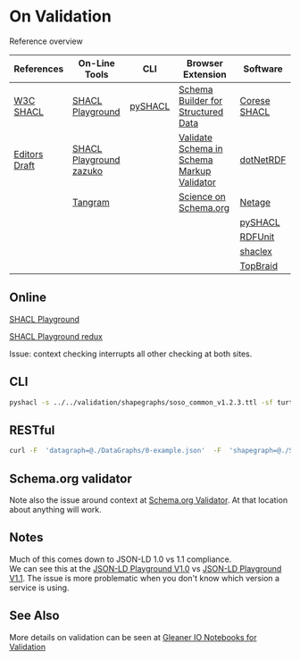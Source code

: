 # On Validation

Reference overview

| References                                                | On-Line Tools                                                   | CLI                                          | Browser Extension                                                                                                                                           | Software                                            |
|-----------------------------------------------------------|-----------------------------------------------------------------|----------------------------------------------|-------------------------------------------------------------------------------------------------------------------------------------------------------------|-----------------------------------------------------|
| [W3C SHACL](https://www.w3.org/TR/shacl/)                 | [SHACL Playground](https://shacl.org/playground/)               | [pySHACL](https://github.com/RDFLib/pySHACL) | [Schema Builder for Structured Data](https://chrome.google.com/webstore/detail/schema-builder-for-struct/klohjdodjjeocpbpadmkcndjoadijgjg?hl=en-US)         | [Corese SHACL](http://wimmics.inria.fr/corese)      |
| [Editors Draft](https://w3c.github.io/data-shapes/shacl/) | [SHACL Playground zazuko](https://shacl-playground.zazuko.com/) |                                              | [Validate Schema in Schema Markup Validator](https://chrome.google.com/webstore/detail/validate-schema-in-schema/bambpgngabopanfbbpkknnogpomkaipp?hl=en-US) | [dotNetRDF](https://github.com/dotnetrdf/dotnetrdf) |
|                                                           | [Tangram](https://tangram.gleaner.io)                           |                                              | [Science on Schema.org](https://chrome.google.com/webstore/detail/science-on-schemaorg/blpbacopppjgpoedkiglokdheiegajpn?hl=en-US)                           | [Netage](http://www.netage.nl/)                     |
|                                                           |                                                                 |                                              |                                                                                                                                                             | [pySHACL](https://github.com/RDFLib/pySHACL)        |
|                                                           |                                                                 |                                              |                                                                                                                                                             | [RDFUnit](http://aksw.org/projects/RDFUnit)         |
|                                                           |                                                                 |                                              |                                                                                                                                                             | [shaclex](https://github.com/labra/shaclex)         |
|                                                           |                                                                 |                                              |                                                                                                                                                             | [TopBraid](https://github.com/TopQuadrant/shacl)    |


## Online
[SHACL Playground](https://shacl.org/playground/)

[SHACL Playground redux](https://shacl-playground.zazuko.com/)

Issue:  context checking interrupts all other checking at both sites.  

## CLI

```bash
pyshacl -s ../../validation/shapegraphs/soso_common_v1.2.3.ttl -sf turtle  -f human ./09_spatial.md -df json-ld
```

## RESTful
```bash
curl -F  'datagraph=@./DataGraphs/0-example.json'  -F  'shapegraph=@./ShapeGraphs/sosoShape.ttl' -F 'format=human'  https://tangram.gleaner.io/validate
```

## Schema.org validator
Note also the issue around context at [Schema.org Validator](https://validator.schema.org/).  At that location about anything
will work. 

## Notes
Much of this comes down to JSON-LD 1.0 vs 1.1 compliance.  
We can see this at the [JSON-LD Playground V1.0](https://json-ld.org/playground/1.0/)  vs
[JSON-LD Playground V1.1](https://json-ld.org/playground/).   The issue is more problematic when you don't 
know which version a service is using. 

## See Also
More details on validation can be seen at [Gleaner IO Notebooks for Validation](https://github.com/gleanerio/notebooks/tree/master/notebooks/validation)

